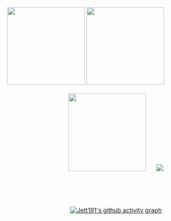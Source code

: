 
<div align="left">
<span>  </span>
<img height="180px"  src="https://github-readme-stats.vercel.app/api?username=jett191&show_icons=true&theme=react&rank_icon=github&hide_border=true" /><span> </span><img height="180px"   src="https://streak-stats.demolab.com/?user=jett191&theme=monokai-metallian" />
<span>  </span>
</div>

</br>

<div align="center">
<span>  </span>
<img height="180px" src="https://github-readme-stats.vercel.app/api/top-langs/?username=anuraghazra&layout=compact&theme=tokyonight" /><span> &nbsp&nbsp &nbsp&nbsp</span><img  src="https://skillicons.dev/icons?i=js,html,css&theme=dark" />
<span>  </span>
<div>
  
</br></br></br>

[![Jett191's github activity graph](https://github-readme-activity-graph.vercel.app/graph?username=Jett191&theme=react)](https://github.com/ashutosh00710/github-readme-activity-graph)

